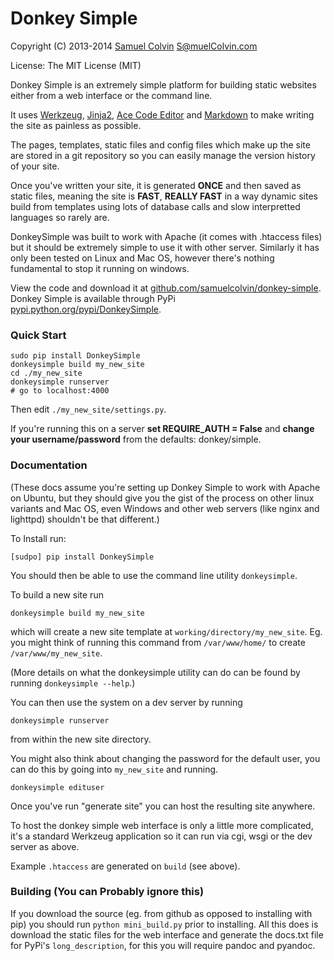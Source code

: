 Donkey Simple
=============

Copyright (C) 2013-2014 [Samuel Colvin](http://www.scolvin.com) <S@muelColvin.com>

License: The MIT License (MIT)

Donkey Simple is an extremely simple platform for building static websites either from a web interface or the command line.

It uses [Werkzeug](http://werkzeug.pocoo.org/), [Jinja2](http://jinja.pocoo.org/), [Ace Code Editor](http://ace.c9.io/) and [Markdown](http://daringfireball.net/projects/markdown/) to make writing the site as painless as possible. 

The pages, templates, static files and config files which make up the site are stored in a git repository so you can easily manage the version history of your site.

Once you've written your site, it is generated **ONCE** and then saved as static files, meaning the site is **FAST**, **REALLY FAST** in a way dynamic sites build from templates using lots of database calls and slow interpretted languages so rarely are.

DonkeySimple was built to work with Apache (it comes with .htaccess files) but it should be extremely simple to use it with other server. Similarly it has only been tested on Linux and Mac OS, however there's nothing fundamental to stop it running on windows.

View the code and download it at [github.com/samuelcolvin/donkey-simple](https://github.com/samuelcolvin/donkey-simple). Donkey Simple is available through PyPi [pypi.python.org/pypi/DonkeySimple](https://pypi.python.org/pypi/DonkeySimple/).

### Quick Start

    sudo pip install DonkeySimple
    donkeysimple build my_new_site
    cd ./my_new_site
    donkeysimple runserver
    # go to localhost:4000

Then edit `./my_new_site/settings.py`.

If you're running this on a server **set REQUIRE_AUTH = False** and **change your username/password** from the defaults: donkey/simple.

### Documentation

(These docs assume you're setting up Donkey Simple to work with Apache on Ubuntu, but they should give you the gist of the process on other linux variants and Mac OS, even Windows and other web servers (like nginx and lighttpd) shouldn't be that different.)

To Install run:

    [sudpo] pip install DonkeySimple
    
You should then be able to use the command line utility `donkeysimple`.

To build a new site run

    donkeysimple build my_new_site
    
which will create a new site template at `working/directory/my_new_site`. Eg. you might think of running this command from `/var/www/home/` to create `/var/www/my_new_site`.

(More details on what the donkeysimple utility can do can be found by running `donkeysimple --help`.)

You can then use the system on a dev server by running

    donkeysimple runserver

from within the new site directory.

You might also think about changing the password for the default user, you can do this by going into `my_new_site` and running.

    donkeysimple edituser
    
Once you've run "generate site" you can host the resulting site anywhere.

To host the donkey simple web interface is only a little more complicated, it's a standard Werkzeug application so it can run via cgi, wsgi or the dev server as above.

Example `.htaccess` are generated on `build` (see above).

### Building (You can Probably ignore this)

If you download the source (eg. from github as opposed to installing with pip) you should run `python mini_build.py` prior to installing. All this does is download the static files for the web interface and generate the docs.txt file for PyPi's `long_description`, for this you will require pandoc and pyandoc.
